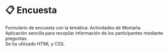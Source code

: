 # 📋 Encuesta
Formulario de encuesta con la temática: Actividades de Montaña.<br>
Aplicación sencilla para recopilar información de los participantes mediante preguntas.<br>
Se ha utilizado HTML y CSS.

